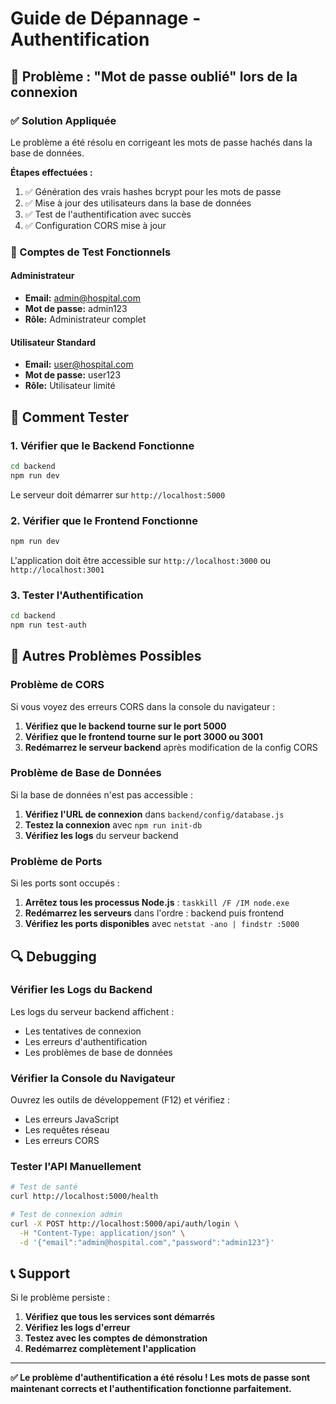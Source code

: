 # Guide de Dépannage - Authentification

## 🔧 Problème : "Mot de passe oublié" lors de la connexion

### ✅ Solution Appliquée

Le problème a été résolu en corrigeant les mots de passe hachés dans la base de données.

**Étapes effectuées :**
1. ✅ Génération des vrais hashes bcrypt pour les mots de passe
2. ✅ Mise à jour des utilisateurs dans la base de données
3. ✅ Test de l'authentification avec succès
4. ✅ Configuration CORS mise à jour

### 🔑 Comptes de Test Fonctionnels

#### Administrateur
- **Email:** admin@hospital.com
- **Mot de passe:** admin123
- **Rôle:** Administrateur complet

#### Utilisateur Standard
- **Email:** user@hospital.com
- **Mot de passe:** user123
- **Rôle:** Utilisateur limité

## 🚀 Comment Tester

### 1. Vérifier que le Backend Fonctionne
```bash
cd backend
npm run dev
```
Le serveur doit démarrer sur `http://localhost:5000`

### 2. Vérifier que le Frontend Fonctionne
```bash
npm run dev
```
L'application doit être accessible sur `http://localhost:3000` ou `http://localhost:3001`

### 3. Tester l'Authentification
```bash
cd backend
npm run test-auth
```

## 🐛 Autres Problèmes Possibles

### Problème de CORS
Si vous voyez des erreurs CORS dans la console du navigateur :

1. **Vérifiez que le backend tourne sur le port 5000**
2. **Vérifiez que le frontend tourne sur le port 3000 ou 3001**
3. **Redémarrez le serveur backend** après modification de la config CORS

### Problème de Base de Données
Si la base de données n'est pas accessible :

1. **Vérifiez l'URL de connexion** dans `backend/config/database.js`
2. **Testez la connexion** avec `npm run init-db`
3. **Vérifiez les logs** du serveur backend

### Problème de Ports
Si les ports sont occupés :

1. **Arrêtez tous les processus Node.js** : `taskkill /F /IM node.exe`
2. **Redémarrez les serveurs** dans l'ordre : backend puis frontend
3. **Vérifiez les ports disponibles** avec `netstat -ano | findstr :5000`

## 🔍 Debugging

### Vérifier les Logs du Backend
Les logs du serveur backend affichent :
- Les tentatives de connexion
- Les erreurs d'authentification
- Les problèmes de base de données

### Vérifier la Console du Navigateur
Ouvrez les outils de développement (F12) et vérifiez :
- Les erreurs JavaScript
- Les requêtes réseau
- Les erreurs CORS

### Tester l'API Manuellement
```bash
# Test de santé
curl http://localhost:5000/health

# Test de connexion admin
curl -X POST http://localhost:5000/api/auth/login \
  -H "Content-Type: application/json" \
  -d '{"email":"admin@hospital.com","password":"admin123"}'
```

## 📞 Support

Si le problème persiste :

1. **Vérifiez que tous les services sont démarrés**
2. **Vérifiez les logs d'erreur**
3. **Testez avec les comptes de démonstration**
4. **Redémarrez complètement l'application**

---

**✅ Le problème d'authentification a été résolu ! Les mots de passe sont maintenant corrects et l'authentification fonctionne parfaitement.** 